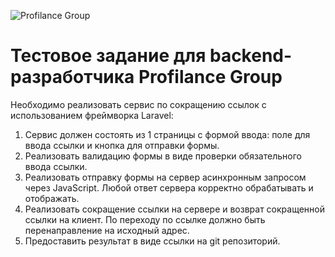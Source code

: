 ![Profilance Group](https://static.tildacdn.com/tild3638-3338-4136-b038-313132306438/Group_640.svg "Profilance Group")

# Тестовое задание для backend-разработчика Profilance Group

Необходимо реализовать сервис по сокращению ссылок с использованием фреймворка Laravel:

1. Сервис должен состоять из 1 страницы с формой ввода: поле для ввода ссылки и кнопка для отправки формы.
2. Реализовать валидацию формы в виде проверки обязательного ввода ссылки.
3. Реализовать отправку формы на сервер асинхронным запросом через JavaScript. Любой ответ сервера корректно обрабатывать и отображать.
4. Реализовать сокращение ссылки на сервере и возврат сокращенной ссылки на клиент. По переходу по ссылке должно быть перенаправление на исходный адрес.
5. Предоставить результат в виде ссылки на git репозиторий.